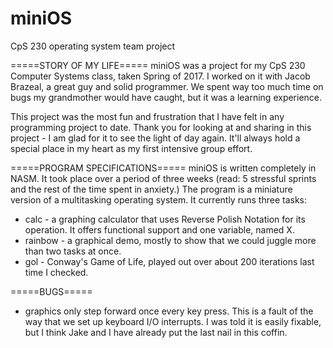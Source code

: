 # miniOS
CpS 230 operating system team project

=====STORY OF MY LIFE=====
miniOS was a project for my CpS 230 Computer Systems class, taken Spring of 2017.
I worked on it with Jacob Brazeal, a great guy and solid programmer.
We spent way too much time on bugs my grandmother would have caught, but it was a learning experience.

This project was the most fun and frustration that I have felt in any programming project to date.
Thank you for looking at and sharing in this project - I am glad for it to see the light of day again.
It'll always hold a special place in my heart as my first intensive group effort.

=====PROGRAM SPECIFICATIONS=====
  miniOS is written completely in NASM. It took place over a period of three weeks (read: 5 stressful sprints and the rest of the time spent in anxiety.)
The program is a miniature version of a multitasking operating system. It currently runs three tasks:
  - calc - a graphing calculator that uses Reverse Polish Notation for its operation.
    It offers functional support and one variable, named X.
  - rainbow - a graphical demo, mostly to show that we could juggle more than two tasks at once.
  - gol - Conway's Game of Life, played out over about 200 iterations last time I checked.

=====BUGS=====
  - graphics only step forward once every key press. This is a fault of the way that we set up keyboard I/O interrupts.
    I was told it is easily fixable, but I think Jake and I have already put the last nail in this coffin.
